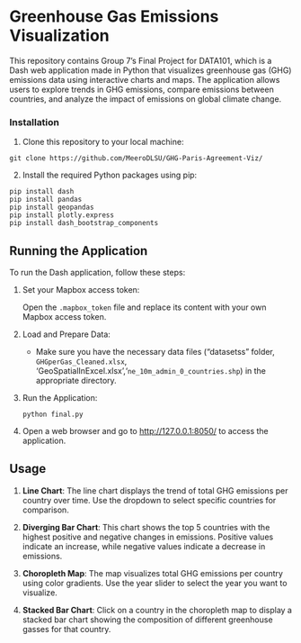 # Greenhouse Gas Emissions Visualization

This repository contains Group 7’s Final Project for DATA101, which is a Dash web application made in Python that visualizes greenhouse gas (GHG) emissions data using interactive charts and maps. The application allows users to explore trends in GHG emissions, compare emissions between countries, and analyze the impact of emissions on global climate change.


### Installation

1. Clone this repository to your local machine:
 ```
 git clone https://github.com/MeeroDLSU/GHG-Paris-Agreement-Viz/
 ```
2. Install the required Python packages using pip:

```
pip install dash
pip install pandas
pip install geopandas 
pip install plotly.express
pip install dash_bootstrap_components
   ```

## Running the Application

To run the Dash application, follow these steps:

1. Set your Mapbox access token:

   Open the `.mapbox_token` file and replace its content with your own Mapbox access token.

2. Load and Prepare Data:

   - Make sure you have the necessary data files (“datasetss” folder, `GHGperGas_Cleaned.xlsx`, ‘GeoSpatialInExcel.xlsx’,‘`ne_10m_admin_0_countries.shp`) in the appropriate directory.

3. Run the Application:

   ```
   python final.py
   ```

4. Open a web browser and go to http://127.0.0.1:8050/ to access the application.

## Usage

1. **Line Chart**: The line chart displays the trend of total GHG emissions per country over time. Use the dropdown to select specific countries for comparison.

2. **Diverging Bar Chart**: This chart shows the top 5 countries with the highest positive and negative changes in emissions. Positive values indicate an increase, while negative values indicate a decrease in emissions.

3. **Choropleth Map**: The map visualizes total GHG emissions per country using color gradients. Use the year slider to select the year you want to visualize.

4. **Stacked Bar Chart**: Click on a country in the choropleth map to display a stacked bar chart showing the composition of different greenhouse gasses for that country.


